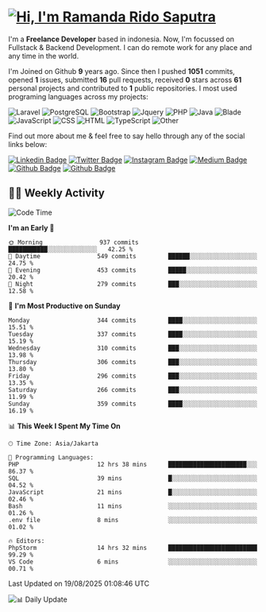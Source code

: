 # [![Hi, I'm Ramanda Rido Saputra](https://readme-typing-svg.herokuapp.com?size=24&vCenter=true&lines=%F0%9F%91%8B+Hi%2C+I'm+Ramanda+Rido+Saputra+;%F0%9F%92%BB+Fullstack+Web+Developer+)](https://git.io/typing-svg)

I'm a **Freelance Developer** based in indonesia. Now, I'm focussed on Fullstack & Backend Development. I can do remote work for any place and any time in the world.

I'm Joined on Github **9** years ago. Since then I pushed **1051** commits, opened **1** issues, submitted **16** pull requests, received **0** stars across **61** personal projects and contributed to **1** public repositories.
I most used programing languages across my projects:

![Laravel](https://img.shields.io/badge/Laravel-FF2D20?flat&logo=laravel&logoColor=white)
![PostgreSQL](https://img.shields.io/badge/PostgreSQL-316192?flat&logo=postgresql&logoColor=white)
![Bootstrap](https://img.shields.io/badge/Bootstrap-563D7C?flat&logo=bootstrap&logoColor=white)
![Jquery](https://img.shields.io/badge/jQuery-0769AD?flat&logo=jquery&logoColor=white)
![PHP](https://img.shields.io/badge/-PHP-%234F5D95?style=flat&logo=PHP&logoColor=white)
![Java](https://img.shields.io/badge/-Java-%23b07219?style=flat&logo=Java&logoColor=white)
![Blade](https://img.shields.io/badge/-Blade-%23f7523f?style=flat&logo=Blade&logoColor=white)
![JavaScript](https://img.shields.io/badge/-JavaScript-%23f1e05a?style=flat&logo=JavaScript&logoColor=white)
![CSS](https://img.shields.io/badge/-CSS-%23663399?style=flat&logo=CSS&logoColor=white)
![HTML](https://img.shields.io/badge/-HTML-%23e34c26?style=flat&logo=HTML&logoColor=white)
![TypeScript](https://img.shields.io/badge/-TypeScript-%233178c6?style=flat&logo=TypeScript&logoColor=white)
![Other](https://img.shields.io/badge/-Other-%23ededed?style=flat&logo=Other&logoColor=white)

Find out more about me & feel free to say hello through any of the social links below:

[![Linkedin Badge](https://img.shields.io/badge/-ramandaaridogh-blue?style=flat&logo=Linkedin&logoColor=white&link=https://www.linkedin.com/in/ramanda-rido-saputra/)](https://www.linkedin.com/in/ramanda-rido-saputra/)
[![Twitter Badge](https://img.shields.io/badge/-ramandaaridogh-%231DA1F2.svg?style=flat&logo=twitter&logoColor=white&link=https://www.twitter.com/ramandaaridogh)](https://www.twitter.com/ramandaaridogh/)
[![Instagram Badge](https://img.shields.io/badge/-ramandaaridogh-purple?style=flat&logo=instagram&logoColor=white&link=https://instagram.com/ramandaaridogh_/)](https://instagram.com/ramandaaridogh_)
[![Medium Badge](https://img.shields.io/badge/-@ramandaaridogh-%2312100E.svg?style=flat&logo=Medium&logoColor=white&link=https://medium.com/@ramandaaridogh/)](https://medium.com/@ramandaaridogh)
[![Github Badge](https://img.shields.io/badge/-@ramandaaridogh-100000.svg?style=flat&logo=github&logoColor=white&link=https://github.com/ramandaaridogh)](https://github.com/ramandaaridogh)
[![Github Badge](https://img.shields.io/badge/-@mxcode-100000.svg?style=flat&logo=github&logoColor=white&link=https://github.com/ramanda-mxcode)](https://github.com/ramanda-mxcode)

## 👨‍💻 Weekly Activity
<!--START_SECTION:waka-->
![Code Time](http://img.shields.io/badge/Code%20Time-1%2C469%20hrs%2053%20mins-blue)

**I'm an Early 🐤** 

```text
🌞 Morning                937 commits         ███████████░░░░░░░░░░░░░░   42.25 % 
🌆 Daytime                549 commits         ██████░░░░░░░░░░░░░░░░░░░   24.75 % 
🌃 Evening                453 commits         █████░░░░░░░░░░░░░░░░░░░░   20.42 % 
🌙 Night                  279 commits         ███░░░░░░░░░░░░░░░░░░░░░░   12.58 % 
```
📅 **I'm Most Productive on Sunday** 

```text
Monday                   344 commits         ████░░░░░░░░░░░░░░░░░░░░░   15.51 % 
Tuesday                  337 commits         ████░░░░░░░░░░░░░░░░░░░░░   15.19 % 
Wednesday                310 commits         ███░░░░░░░░░░░░░░░░░░░░░░   13.98 % 
Thursday                 306 commits         ███░░░░░░░░░░░░░░░░░░░░░░   13.80 % 
Friday                   296 commits         ███░░░░░░░░░░░░░░░░░░░░░░   13.35 % 
Saturday                 266 commits         ███░░░░░░░░░░░░░░░░░░░░░░   11.99 % 
Sunday                   359 commits         ████░░░░░░░░░░░░░░░░░░░░░   16.19 % 
```


📊 **This Week I Spent My Time On** 

```text
🕑︎ Time Zone: Asia/Jakarta

💬 Programming Languages: 
PHP                      12 hrs 38 mins      ██████████████████████░░░   86.37 % 
SQL                      39 mins             █░░░░░░░░░░░░░░░░░░░░░░░░   04.52 % 
JavaScript               21 mins             █░░░░░░░░░░░░░░░░░░░░░░░░   02.46 % 
Bash                     11 mins             ░░░░░░░░░░░░░░░░░░░░░░░░░   01.26 % 
.env file                8 mins              ░░░░░░░░░░░░░░░░░░░░░░░░░   01.02 % 

🔥 Editors: 
PhpStorm                 14 hrs 32 mins      █████████████████████████   99.29 % 
VS Code                  6 mins              ░░░░░░░░░░░░░░░░░░░░░░░░░   00.71 % 
```


 Last Updated on 19/08/2025 01:08:46 UTC
<!--END_SECTION:waka-->

![📊 Daily Update](https://github.com/ramandaaridogh/ramandaaridogh/actions/workflows/update-activity.yml/badge.svg)
